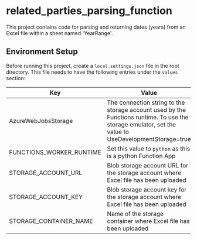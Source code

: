 # related_parties_parsing_function

This project contains code for parsing and returning dates (years) from an Excel file within a sheet named 'YearRange'. 

## Environment Setup
Before running this project, create a `local.settings.json` file in the root directory. This file needs to have the following entries under the `values` section:

| Key | Value |
|-----|-------|
| AzureWebJobsStorage                 | The connection string to the storage account used by the Functions runtime.  To use the storage emulator, set the value to UseDevelopmentStorage=true |
| FUNCTIONS_WORKER_RUNTIME            | Set this value to `python` as this is a python Function App | 
| STORAGE_ACCOUNT_URL | Blob storage account URL for the storage account where Excel file has been uploaded |
| STORAGE_ACCOUNT_KEY | Blob storage account key for the storage account where Excel file has been uploaded |
| STORAGE_CONTAINER_NAME | Name of the storage container where Excel file has been uploaded |